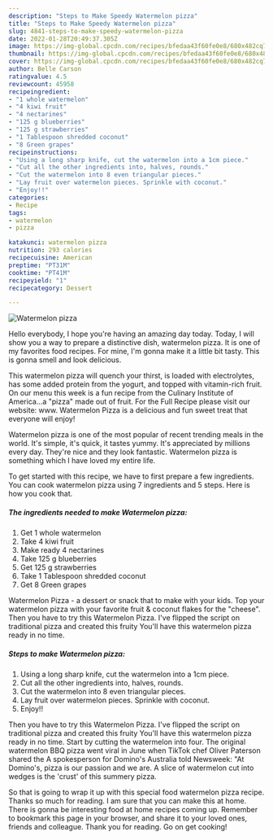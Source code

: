 ```yaml
---
description: "Steps to Make Speedy Watermelon pizza"
title: "Steps to Make Speedy Watermelon pizza"
slug: 4841-steps-to-make-speedy-watermelon-pizza
date: 2022-01-28T20:49:37.305Z
image: https://img-global.cpcdn.com/recipes/bfedaa43f60fe0e8/680x482cq70/watermelon-pizza-recipe-main-photo.jpg
thumbnail: https://img-global.cpcdn.com/recipes/bfedaa43f60fe0e8/680x482cq70/watermelon-pizza-recipe-main-photo.jpg
cover: https://img-global.cpcdn.com/recipes/bfedaa43f60fe0e8/680x482cq70/watermelon-pizza-recipe-main-photo.jpg
author: Belle Carson
ratingvalue: 4.5
reviewcount: 45958
recipeingredient:
- "1 whole watermelon"
- "4 kiwi fruit"
- "4 nectarines"
- "125 g blueberries"
- "125 g strawberries"
- "1 Tablespoon shredded coconut"
- "8 Green grapes"
recipeinstructions:
- "Using a long sharp knife, cut the watermelon into a 1cm piece."
- "Cut all the other ingredients into, halves, rounds."
- "Cut the watermelon into 8 even triangular pieces."
- "Lay fruit over watermelon pieces. Sprinkle with coconut."
- "Enjoy!!"
categories:
- Recipe
tags:
- watermelon
- pizza

katakunci: watermelon pizza 
nutrition: 293 calories
recipecuisine: American
preptime: "PT31M"
cooktime: "PT41M"
recipeyield: "1"
recipecategory: Dessert

---
```



![Watermelon pizza](https://img-global.cpcdn.com/recipes/bfedaa43f60fe0e8/680x482cq70/watermelon-pizza-recipe-main-photo.jpg)

Hello everybody, I hope you're having an amazing day today. Today, I will show you a way to prepare a distinctive dish, watermelon pizza. It is one of my favorites food recipes. For mine, I'm gonna make it a little bit tasty. This is gonna smell and look delicious.

This watermelon pizza will quench your thirst, is loaded with electrolytes, has some added protein from the yogurt, and topped with vitamin-rich fruit. On our menu this week is a fun recipe from the Culinary Institute of America…a &#34;pizza&#34; made out of fruit. For the Full Recipe please visit our website: www. Watermelon Pizza is a delicious and fun sweet treat that everyone will enjoy!

Watermelon pizza is one of the most popular of recent trending meals in the world. It's simple, it's quick, it tastes yummy. It's appreciated by millions every day. They're nice and they look fantastic. Watermelon pizza is something which I have loved my entire life.


To get started with this recipe, we have to first prepare a few ingredients. You can cook watermelon pizza using 7 ingredients and 5 steps. Here is how you cook that.

<!--inarticleads1-->

##### The ingredients needed to make Watermelon pizza:

1. Get 1 whole watermelon
1. Take 4 kiwi fruit
1. Make ready 4 nectarines
1. Take 125 g blueberries
1. Get 125 g strawberries
1. Take 1 Tablespoon shredded coconut
1. Get 8 Green grapes


Watermelon Pizza - a dessert or snack that to make with your kids. Top your watermelon pizza with your favorite fruit &amp; coconut flakes for the &#34;cheese&#34;. Then you have to try this Watermelon Pizza. I&#39;ve flipped the script on traditional pizza and created this fruity You&#39;ll have this watermelon pizza ready in no time. 

<!--inarticleads2-->

##### Steps to make Watermelon pizza:

1. Using a long sharp knife, cut the watermelon into a 1cm piece.
1. Cut all the other ingredients into, halves, rounds.
1. Cut the watermelon into 8 even triangular pieces.
1. Lay fruit over watermelon pieces. Sprinkle with coconut.
1. Enjoy!!


Then you have to try this Watermelon Pizza. I&#39;ve flipped the script on traditional pizza and created this fruity You&#39;ll have this watermelon pizza ready in no time. Start by cutting the watermelon into four. The original watermelon BBQ pizza went viral in June when TikTok chef Oliver Paterson shared the A spokesperson for Domino&#39;s Australia told Newsweek: &#34;At Domino&#39;s, pizza is our passion and we are. A slice of watermelon cut into wedges is the &#39;crust&#39; of this summery pizza. 

So that is going to wrap it up with this special food watermelon pizza recipe. Thanks so much for reading. I am sure that you can make this at home. There is gonna be interesting food at home recipes coming up. Remember to bookmark this page in your browser, and share it to your loved ones, friends and colleague. Thank you for reading. Go on get cooking!
